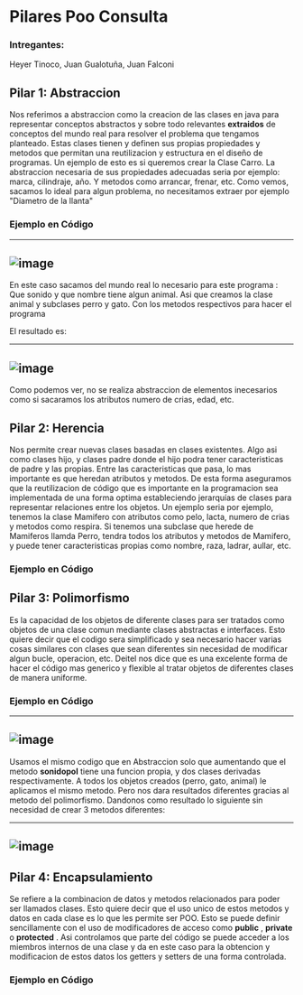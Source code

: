 # Pilares Poo Consulta
### Intregantes: 
Heyer Tinoco, Juan Gualotuña, Juan Falconi

## Pilar 1: Abstraccion
Nos referimos a abstraccion como la creacion de las clases en java para representar conceptos abstractos y sobre todo relevantes **extraidos** de conceptos del mundo real para resolver el problema que tengamos planteado.
Estas clases tienen y definen sus propias propiedades y metodos que permitan una reutilizacion y estructura en el diseño de programas.
Un ejemplo de esto es si queremos crear la Clase Carro. La abstraccion necesaria de sus propiedades adecuadas seria por ejemplo: marca, cilindraje, año. Y metodos como arrancar, frenar, etc. Como vemos, sacamos lo ideal para algun problema, no necesitamos extraer por ejemplo "Diametro de la llanta"

### Ejemplo en Código

--------------------------------------------------------------------------------------
![image](https://github.com/OrlandH/Pilares_Poo/assets/117741739/35850231-cfb3-458e-8f2d-bde335085696)
--------------------------------------------------------------------------------------



En este caso sacamos del mundo real lo necesario para este programa : Que sonido y que nombre tiene algun animal. Asi que creamos la clase animal y subclases perro y gato. Con los metodos respectivos para hacer el programa

El resultado es:



--------------------------------------------------------------------------------------
![image](https://github.com/OrlandH/Pilares_Poo/assets/117741739/422a56e9-45d2-40c6-8630-b7ab3066c8b6)
--------------------------------------------------------------------------------------



Como podemos ver, no se realiza abstraccion de elementos inecesarios como si sacaramos los atributos numero de crias, edad, etc. 

## Pilar 2: Herencia
Nos permite crear nuevas clases basadas en clases existentes. Algo asi como clases hijo, y clases padre donde el hijo podra tener caracteristicas de padre y las propias. Entre las caracteristicas que pasa, lo mas importante es que heredan atributos y metodos.
De esta forma aseguramos que la reutilizacion de código que es importante en la programacion sea implementada de una forma optima estableciendo jerarquías de clases para representar relaciones entre los objetos. 
Un ejemplo seria por ejemplo, tenemos la clase Mamifero con atributos como pelo, lacta, numero de crias y metodos como respira. Si tenemos una subclase que herede de Mamiferos llamda Perro, tendra todos los atributos y metodos de Mamifero, y puede tener caracteristicas propias como nombre, raza, ladrar, aullar, etc.

### Ejemplo en Código


## Pilar 3: Polimorfismo
Es la capacidad de los objetos de diferente clases para ser tratados como objetos de una clase comun mediante clases abstractas e interfaces. 
Esto quiere decir que el codigo sera simplificado y sea necesario hacer varias cosas similares con clases que sean diferentes sin necesidad de modificar algun bucle, operacion, etc. 
Deitel nos dice que es una excelente forma de hacer el código mas generico y flexible al tratar objetos de diferentes clases de manera uniforme. 

### Ejemplo en Código

--------------------------------------------------------------------------------------
![image](https://github.com/OrlandH/Pilares_Poo/assets/117741739/fd0c326c-e00d-4364-9738-ff15c0259ff9)
--------------------------------------------------------------------------------------



Usamos el mismo codigo que en Abstraccion solo que aumentando que el metodo **sonidopol** tiene una funcion propia, y dos clases derivadas respectivamente. 
A todos los objetos creados (perro, gato, animal) le aplicamos el mismo metodo. Pero nos dara resultados diferentes gracias al metodo del polimorfismo. Dandonos como resultado lo siguiente sin necesidad de crear 3 metodos diferentes: 


--------------------------------------------------------------------------------------
![image](https://github.com/OrlandH/Pilares_Poo/assets/117741739/50c48fc4-0281-4d34-8cfe-96bf3daa3b6c)
--------------------------------------------------------------------------------------

## Pilar 4: Encapsulamiento
Se refiere a la combinacion de datos y metodos relacionados para poder ser llamados clases. Esto quiere decir que el uso unico de estos metodos y datos en cada clase es lo que les permite ser POO. Esto se puede definir sencillamente con el uso de modificadores de acceso como **public** , **private** o **protected** . Asi controlamos que parte del código se puede acceder a los miembros internos de una clase y da en este caso para la obtencion y modificacion de estos datos los getters y setters de una forma controlada. 

### Ejemplo en Código
